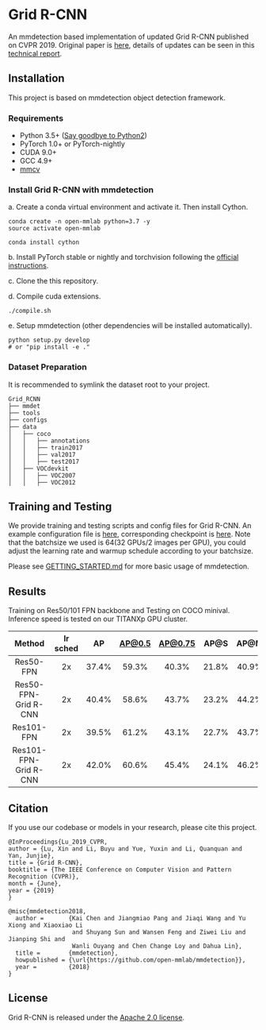 # Grid R-CNN

An mmdetection based implementation of updated Grid R-CNN published on CVPR 2019. Original paper is [here](https://arxiv.org/abs/1811.12030), details of updates can be seen in this [technical report](Grid_RCNN_Plus.pdf).

## Installation

This project is based on mmdetection object detection framework.

### Requirements

- Python 3.5+ ([Say goodbye to Python2](https://python3statement.org/))
- PyTorch 1.0+ or PyTorch-nightly
- CUDA 9.0+
- GCC 4.9+
- [mmcv](https://github.com/open-mmlab/mmcv)

### Install Grid R-CNN with mmdetection

a. Create a conda virtual environment and activate it. Then install Cython.

```shell
conda create -n open-mmlab python=3.7 -y
source activate open-mmlab

conda install cython
```

b. Install PyTorch stable or nightly and torchvision following the [official instructions](https://pytorch.org/).

c. Clone the this repository.

d. Compile cuda extensions.

```shell
./compile.sh
```

e. Setup mmdetection (other dependencies will be installed automatically).

```shell
python setup.py develop
# or "pip install -e ."
```

### Dataset Preparation

It is recommended to symlink the dataset root to your project.

```
Grid_RCNN
├── mmdet
├── tools
├── configs
├── data
│   ├── coco
│   │   ├── annotations
│   │   ├── train2017
│   │   ├── val2017
│   │   ├── test2017
│   ├── VOCdevkit
│   │   ├── VOC2007
│   │   ├── VOC2012

```

## Training and Testing

We provide training and testing scripts and config files for Grid R-CNN. An example configuration file is [here](configs/grid_rcnn_r50_fpn_2x.py), corresponding checkpoint is [here](https://drive.google.com/file/d/1RCtNjb_JruBtl6sCq5w_XXN1e0ksn_f6/view?usp=sharing). Note that the batchsize we used is 64(32 GPUs/2 images per GPU), you could adjust the learning rate and warmup schedule according to your batchsize.

Please see [GETTING_STARTED.md](GETTING_STARTED.md) for more basic usage of mmdetection.

## Results

Training on Res50/101 FPN backbone and Testing on COCO minival. Inference speed is tested on our TITANXp GPU cluster.

Method |lr sched| AP | AP@0.5 | AP@0.75 | AP@S | AP@M | AP@L |Inference speed
:--: | :--: | :--: | :--: | :--: | :--: | :--: | :--: | :--: 
Res50-FPN | 2x | 37.4% | 59.3%  | 40.3% | 21.8% | 40.9% | 47.9% | 0.09s
Res50-FPN-Grid R-CNN | 2x | 40.4% | 58.6% | 43.7% | 23.2% | 44.2% | 52.4% | 0.11s
Res101-FPN | 2x | 39.5% | 61.2% | 43.1% | 22.7% | 43.7% | 50.8% | 0.12s
Res101-FPN-Grid R-CNN | 2x | 42.0% | 60.6% | 45.4% | 24.1% | 46.2% | 55.2% | 0.13s


## Citation

If you use our codebase or models in your research, please cite this project.


```
@InProceedings{Lu_2019_CVPR,
author = {Lu, Xin and Li, Buyu and Yue, Yuxin and Li, Quanquan and Yan, Junjie},
title = {Grid R-CNN},
booktitle = {The IEEE Conference on Computer Vision and Pattern Recognition (CVPR)},
month = {June},
year = {2019}
}

@misc{mmdetection2018,
  author =       {Kai Chen and Jiangmiao Pang and Jiaqi Wang and Yu Xiong and Xiaoxiao Li
                  and Shuyang Sun and Wansen Feng and Ziwei Liu and Jianping Shi and
                  Wanli Ouyang and Chen Change Loy and Dahua Lin},
  title =        {mmdetection},
  howpublished = {\url{https://github.com/open-mmlab/mmdetection}},
  year =         {2018}
}
```

## License
Grid R-CNN is released under the [Apache 2.0 license](https://github.com/STVIR/pysot/blob/master/LICENSE). 


